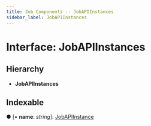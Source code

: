 ```yaml
---
title: Job Components :: JobAPIInstances
sidebar_label: JobAPIInstances
---
```


# Interface: JobAPIInstances

## Hierarchy

* **JobAPIInstances**

## Indexable

● \[▪ **name**: *string*\]: [JobAPIInstance](jobapiinstance.md)
